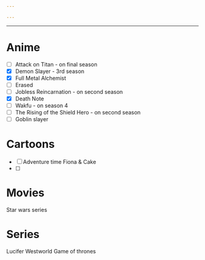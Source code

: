 ```yaml
---

---
```

----
# Anime
- [ ]  Attack on Titan - on final season
- [x] Demon Slayer - 3rd season
- [x] Full Metal Alchemist 
- [ ] Erased
- [ ] Jobless Reincarnation - on second season 
- [x] Death Note
- [ ] Wakfu - on season 4
- [ ] The Rising of the Shield Hero - on second season
- [ ] Goblin slayer
# Cartoons
- [ ] Adventure time Fiona & Cake
- [ ] 
# Movies
Star wars series
# Series
Lucifer
Westworld
Game of thrones
